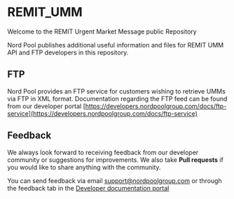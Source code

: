 # REMIT_UMM
Welcome to the REMIT Urgent Market Message public Repository 

Nord Pool publishes additional useful information and files for REMIT UMM API and FTP developers in this repository.

## FTP
Nord Pool provides an FTP service for customers wishing to retrieve UMMs via FTP in XML format. Documentation regarding the FTP feed can be found from our developer portal [https://developers.nordpoolgroup.com/docs/ftp-service](https://developers.nordpoolgroup.com/docs/ftp-service)


## Feedback
We always look forward to receiving feedback from our developer community or suggestions for improvements. We also take **Pull requests** if you would like to share anything with the community.

You can send feedback via email support@nordpoolgroup.com or through the feedback tab in the [Developer documentation portal](https://developers.nordpoolgroup.com)
